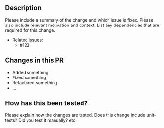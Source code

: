 ## Description

Please include a summary of the change and which issue is fixed.
Please also include relevant motivation and context.
List any dependencies that are required for this change.

- Related issues:
  - #123

## Changes in this PR

- Added something
- Fixed something
- Refactored something
- ...

## How has this been tested?

Please explain how the changes are tested.
Does this change include unit-tests? Did you test it manually? etc.

